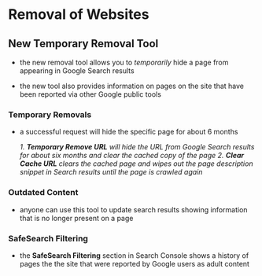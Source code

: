 # Removal of Websites

## New Temporary Removal Tool

- the new removal tool allows you to *temporarily* hide a page from appearing in Google Search results

- the new tool also provides information on pages on the site that have been reported via other Google public tools

### Temporary Removals

- a successful request will hide the specific page for about 6 months

  *1. **Temporary Remove URL** will hide the URL from Google Search results for about six months and clear the cached copy of the page*
  *2. **Clear Cache URL** clears the cached page and wipes out the page description snippet in Search results until the page is crawled again*

### Outdated Content

- anyone can use this tool to update search results showing information that is no longer present on a page

### SafeSearch Filtering

- the **SafeSearch Filtering** section in Search Console shows a history of pages the the site that were reported by Google users as adult content
